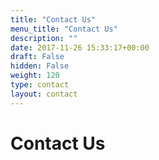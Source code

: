 ```yaml
---
title: "Contact Us"
menu_title: "Contact Us"
description: ""
date: 2017-11-26 15:33:17+00:00
draft: False
hidden: False
weight: 120
type: contact
layout: contact
---
```

# Contact Us

